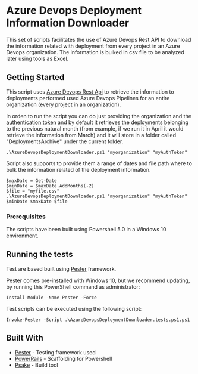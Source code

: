 # Azure Devops Deployment Information Downloader

This set of scripts facilitates the use of Azure Devops Rest API to download the information related with deployment from every project in an Azure Devops organization. The information is bulked in csv file to be analyzed later using tools as Excel.

## Getting Started

This script uses [Azure Devops Rest Api](https://docs.microsoft.com/en-us/rest/api/azure/devops/?view=azure-devops-rest-5.1) to retrieve the information to deployments performed used Azure Devops Pipelines for an entire organization (every project in an organization). 

In orden to run the script you can do just providing the organization and the [authentication token](https://docs.microsoft.com/en-us/azure/devops/integrate/get-started/authentication/authentication-guidance?view=azure-devops) and by default it retrieves the deployments belonging to the previous natural month (from example, if we run it in April it would retrieve the information from March) and it will store in a folder called "DeploymentsArchive" under the current folder. 

```
.\AzureDevopsDeploymentDownloader.ps1 "myorganization" "myAuthToken"
```

Script also supports to provide them a range of dates and file path where to bulk the information related of the deployment information. 

```
$maxDate = Get-Date
$minDate = $maxDate.AddMonths(-2)
$file = "myfile.csv"
.\AzureDevopsDeploymentDownloader.ps1 "myorganization" "myAuthToken" $minDate $maxDate $file
```


### Prerequisites

The scripts have been built using Powershell 5.0 in a Windows 10 environment.


## Running the tests

Test are based built using [Pester](https://github.com/Pester/Pester) framework. 

Pester comes pre-installed with Windows 10, but we recommend updating, by running this PowerShell command as administrator:

```
Install-Module -Name Pester -Force
```
Test scripts can be executed using the following script:
```
Invoke-Pester -Script .\AzureDevopsDeploymentDownloader.tests.ps1.ps1
```

## Built With

*  [Pester](https://github.com/Pester/Pester) - Testing framework used 
* [PowerRails](https://github.com/misterGF/PowerRails) - Scaffolding for Powershell
* [Psake](https://github.com/psake/psake) - Build tool

